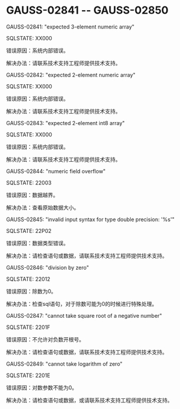 # GAUSS-02841 -- GAUSS-02850<a name="ZH-CN_TOPIC_0302073498"></a>

GAUSS-02841: "expected 3-element numeric array"

SQLSTATE: XX000

错误原因：系统内部错误。

解决办法：请联系技术支持工程师提供技术支持。

GAUSS-02842: "expected 2-element numeric array"

SQLSTATE: XX000

错误原因：系统内部错误。

解决办法：请联系技术支持工程师提供技术支持。

GAUSS-02843: "expected 2-element int8 array"

SQLSTATE: XX000

错误原因：系统内部错误。

解决办法：请联系技术支持工程师提供技术支持。

GAUSS-02844: "numeric field overflow"

SQLSTATE: 22003

错误原因：数据越界。

解决办法：查看原始数据大小。

GAUSS-02845: "invalid input syntax for type double precision: '%s'"

SQLSTATE: 22P02

错误原因：数据类型错误。

解决办法：请检查语句或数据，请联系技术支持工程师提供技术支持。

GAUSS-02846: "division by zero"

SQLSTATE: 22012

错误原因：除数为0。

解决办法：检查sql语句，对于除数可能为0的时候进行特殊处理。

GAUSS-02847: "cannot take square root of a negative number"

SQLSTATE: 2201F

错误原因：不允许对负数开根号。

解决办法：请检查语句或数据，请联系技术支持工程师提供技术支持。

GAUSS-02849: "cannot take logarithm of zero"

SQLSTATE: 2201E

错误原因：对数参数不能为0。

解决办法：请检查语句或数据，或请联系技术支持工程师提供技术支持。


